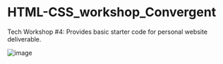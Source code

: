 # HTML-CSS_workshop_Convergent
Tech Workshop #4: Provides basic starter code for personal website deliverable.


![image](https://github.com/user-attachments/assets/63a2e848-3a9d-420e-b039-c3f03f6c4ab9)

